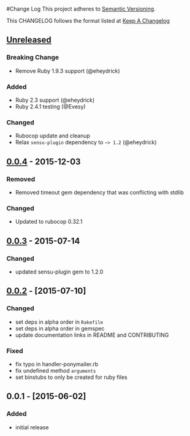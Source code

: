 #Change Log
This project adheres to [Semantic Versioning](http://semver.org/).

This CHANGELOG follows the format listed at [Keep A Changelog](http://keepachangelog.com/)

## [Unreleased]
### Breaking Change
- Remove Ruby 1.9.3 support (@eheydrick)

### Added
- Ruby 2.3 support (@eheydrick)
- Ruby 2.4.1 testing (@Evesy)

### Changed
- Rubocop update and cleanup
- Relax `sensu-plugin` dependency to `~> 1.2` (@eheydrick)

## [0.0.4] - 2015-12-03
### Removed
- Removed timeout gem dependency that was conflicting with stdlib

### Changed
- Updated to rubocop 0.32.1

## [0.0.3] - 2015-07-14
### Changed
- updated sensu-plugin gem to 1.2.0

## [0.0.2] - [2015-07-10]
### Changed
- set deps in alpha order in `Rakefile`
- set deps in alpha order in gemspec
- update documentation links in README and CONTRIBUTING

### Fixed
- fix typo in handler-ponymailer.rb
- fix undefined method `arguments`
- set binstubs to only be created for ruby files

## 0.0.1 - [2015-06-02]
### Added
- initial release

[Unreleased]: https://github.com/sensu-plugins/sensu-plugins-ponymailer/compare/0.0.4...HEAD
[0.0.4]: https://github.com/sensu-plugins/sensu-plugins-ponymailer/compare/0.0.3...0.0.4
[0.0.3]: https://github.com/sensu-plugins/sensu-plugins-ponymailer/compare/0.0.2...0.0.3
[0.0.2]: https://github.com/sensu-plugins/sensu-plugins-ponymailer/compare/0.0.1...0.0.2
